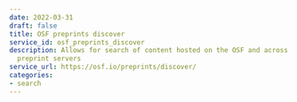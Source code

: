 ```yaml
---
date: 2022-03-31
draft: false
title: OSF preprints discover
service_id: osf_preprints_discover
description: Allows for search of content hosted on the OSF and across several other
  preprint servers
service_url: https://osf.io/preprints/discover/
categories:
- search
---
```



